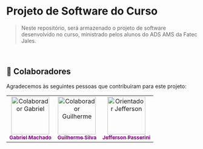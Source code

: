 # Projeto de Software do Curso

> Neste repositório, será armazenado o projeto de software desenvolvido no curso, ministrado pelos alunos do ADS AMS da Fatec Jales.
<br />

## 👾 Colaboradores

Agradecemos às seguintes pessoas que contribuíram para este projeto:

<table>
  <tr>
    <td align="center">
      <a href="https://github.com/gabrielsantos578">
        <img src="https://avatars.githubusercontent.com/u/127057846?v=4" width="100" alt="Colaborador Gabriel"/><br>
        <sub>
          <b style="color: #800080;">Gabriel Machado</b>
        </sub>
      </a>
    </td>
    <td align="center">
      <a href="https://github.com/Gui-Angelo-Silva">
        <img src="https://avatars.githubusercontent.com/u/100084412?v=4" width="100" alt="Colaborador Guilherme"/><br>
        <sub>
          <b style="color: #800080;">Guilherme Silva</b>
        </sub>
      </a>
    </td>
    <td align="center">
      <a href="https://github.com/jeffersonarpasserini">
        <img src="https://avatars.githubusercontent.com/u/46405189?v=4" width="100" alt="Orientador Jefferson"/><br>
        <sub>
          <b style="color: #800080;">Jefferson Passerini</b>
        </sub>
      </a>
    </td>
  </tr>
</table>